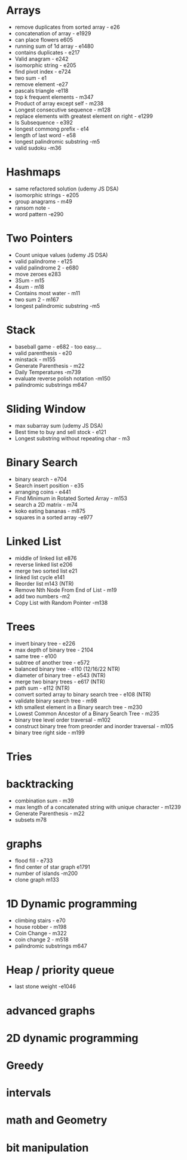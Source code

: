 # Arrays 

- remove duplicates from sorted array - e26
- concatenation of array - e1929
- can place flowers e605
- running sum of 1d array - e1480
- contains duplicates - e217
- Valid anagram - e242
- isomorphic string - e205
- find pivot index - e724
- two sum - e1
- remove element -e27
- pascals triangle -e118
- top k frequent elements - m347
- Product of array except self - m238
- Longest consecutive sequence - m128
- replace elements with greatest element on right - e1299
- Is Subsequence - e392
- longest commong prefix - e14
- length of last word - e58
- longest palindromic substring -m5
- valid sudoku -m36


# Hashmaps

- same refactored solution (udemy JS DSA)
- isomorphic strings - e205
- group anagrams - m49
- ransom note - 
- word pattern -e290

# Two Pointers

- Count unique values (udemy JS DSA)
- valid palindrome - e125
- valid palindrome 2 - e680
- move zeroes e283
- 3Sum - m15
- 4sum - m18
- Contains most water - m11
- two sum 2 - m167
- longest palindromic substring -m5


# Stack
- baseball game - e682 - too easy....
- valid parenthesis - e20
- minstack - m155
- Generate Parenthesis - m22
- Daily Temperatures -m739
- evaluate reverse polish notation -m150
- palindromic substrings m647


# Sliding Window

- max subarray sum (udemy JS DSA)
- Best time to buy and sell stock - e121
- Longest substring without repeating char - m3

# Binary Search
- binary search - e704
- Search insert position - e35
- arranging coins - e441
- Find Minimum in Rotated Sorted Array - m153
- search a 2D matrix - m74
- koko eating bananas - m875
- squares in a sorted array -e977


# Linked List

- middle of linked list e876
- reverse linked list e206
- merge two sorted list e21
- linked list cycle e141
- Reorder list m143 (NTR)
- Remove Nth Node From End of List - m19
- add two numbers -m2
- Copy List with Random Pointer -m138


# Trees

- invert binary tree - e226
- max depth of binary tree - 2104
- same tree - e100
- subtree of another tree - e572
- balanced binary tree - e110 (12/16/22 NTR)
- diameter of binary tree - e543 (NTR)
- merge two binary trees - e617 (NTR)
- path sum - e112 (NTR)
- convert sorted array to binary search tree - e108 (NTR)
- validate binary search tree - m98
- kth smallest element in a Binary search tree - m230
- Lowest Common Ancestor of a Binary Search Tree - m235
- binary tree level order traversal - m102
- construct binary tree from preorder and inorder traversal - m105
- binary tree right side - m199


# Tries


# backtracking
- combination sum - m39
- max length of a concatenated string with unique character - m1239
- Generate Parenthesis - m22
- subsets m78


# graphs
- flood fill - e733
- find center of star graph e1791
- number of islands -m200
- clone graph m133



# 1D Dynamic programming
- climbing stairs - e70
- house robber - m198
- Coin Change - m322
- coin change 2 - m518
- palindromic substrings m647


# Heap / priority queue
- last stone weight -e1046


# advanced graphs


# 2D dynamic programming

# Greedy

# intervals

# math and Geometry

# bit manipulation
